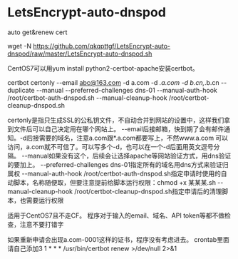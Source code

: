 # LetsEncrypt-auto-dnspod
auto get&amp;renew cert

wget -N https://github.com/qkqpttgf/LetsEncrypt-auto-dnspod/raw/master/LetsEncrypt-auto-dnspod.sh

CentOS7可以用yum install python2-certbot-apache安装certbot。

certbot certonly --email abc@163.com -d a.com -d *.a.com -d b.cn,*.b.cn --duplicate --manual --preferred-challenges dns-01 --manual-auth-hook /root/certbot-auth-dnspod.sh --manual-cleanup-hook /root/certbot-cleanup-dnspod.sh

certonly是指只生成SSL的公私钥文件，不自动合并到网站的设置中，这样我们拿到文件后可以自己决定用在哪个网站上。
--email后接邮箱，快到期了会有邮件通知。-d后接需要的域名，注意a.com跟*.a.com都要写上，不然www.a.com 可以访问，a.com就不可信了。可以写多个-d，也可以在一个-d后面用英文逗号分隔。
--manual如果没有这个，后续会让选择apache等网站验证方式，用dns验证的要加上。
--preferred-challenges dns-01指定所有的域名用dns方式来验证归属权
--manual-auth-hook /root/certbot-auth-dnspod.sh指定申请时使用的自动脚本，名称随便取，但要注意提前给脚本运行权限：chmod +x 某某某.sh
--manual-cleanup-hook /root/certbot-cleanup-dnspod.sh指定申请后的清理脚本，也需要运行权限

适用于CentOS7且不走CF。
程序对于输入的email、域名、API token等都不做检查，注意不要打错字

如果重新申请会出现a.com-0001这样的证书，程序没有考虑进去。
crontab里面请自己添加3 1 * * * /usr/bin/certbot renew >/dev/null 2>&1
